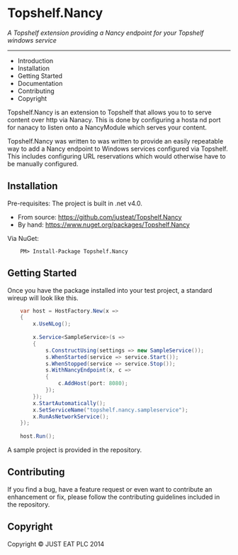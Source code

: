 Topshelf.Nancy
==========
_A Topshelf extension providing a Nancy endpoint for your Topshelf windows service_

---

* Introduction
* Installation
* Getting Started
* Documentation
* Contributing
* Copyright

Topshelf.Nancy is an extension to Topshelf that allows you to to serve content over http via Nanacy.  This is done by configuring a hosta nd port for nanacy to listen onto a NancyModule which serves your content.

Topshelf.Nancy was written to was written to provide an easily repeatable way to add a Nancy endpoint to Windows services configured via Topshelf.  This includes configuring URL reservations which would otherwise have to be manually configured.
		

## Installation

Pre-requisites: The project is built in .net v4.0.

* From source: https://github.com/justeat/Topshelf.Nancy
* By hand: https://www.nuget.org/packages/Topshelf.Nancy

Via NuGet:

		PM> Install-Package Topshelf.Nancy


## Getting Started

Once you have the package installed into your test project, a standard wireup will look like this.

```csharp
	var host = HostFactory.New(x =>
	{
	    x.UseNLog();
	    
	    x.Service<SampleService>(s =>
	    {
	        s.ConstructUsing(settings => new SampleService());
	        s.WhenStarted(service => service.Start());
	        s.WhenStopped(service => service.Stop());
	        s.WithNancyEndpoint(x, c =>
	        {
	            c.AddHost(port: 8080);
	        });
	    });
	    x.StartAutomatically();
	    x.SetServiceName("topshelf.nancy.sampleservice");
	    x.RunAsNetworkService();
	});
	
	host.Run();
```
A sample project is provided in the repository.

## Contributing

If you find a bug, have a feature request or even want to contribute an enhancement or fix, please follow the contributing guidelines included in the repository.


## Copyright

Copyright © JUST EAT PLC 2014
